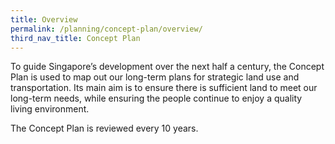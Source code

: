 ```yaml
---
title: Overview
permalink: /planning/concept-plan/overview/
third_nav_title: Concept Plan
---
```


To guide Singapore’s development over the next half a century, the Concept Plan is used to map out our long-term plans for strategic land use and transportation. Its main aim is to ensure there is sufficient land to meet our long-term needs, while ensuring the people continue to enjoy a quality living environment.

The Concept Plan is reviewed every 10 years.